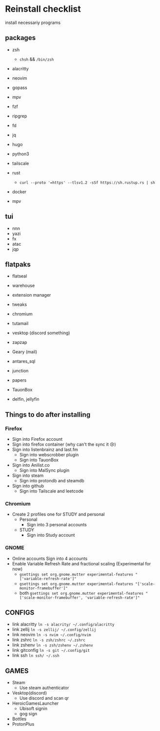 # Reinstall checklist

install necessariy programs

## packages

- zsh
  - `chsh` && `/bin/zsh`
- alacritty
- neovim
- gopass
- mpv

- fzf
- ripgrep
- fd
- jq
- hugo
- python3
- tailscale
- rust
    - `curl --proto '=https' --tlsv1.2 -sSf https://sh.rustup.rs | sh`
- docker
- mpv

## tui

- nnn
- yazi
- fx
- atac
- jqp

## flatpaks

- flatseal
- warehouse
- extension manager
- tweaks
- chromium
- tutamail
- vesktop (discord something)
- zapzap
- Geary (mail)
- antares_sql

- junction
- papers
- TauonBox
- delfin, jellyfin

## Things to do after installing

### Firefox

- Sign into Firefox account
- Sign into firefox container (why can't the sync it :cry:)
- Sign into listenbrainz and last.fm
  - Sign into webscrobber plugin
  - Sign into TauonBox
- Sign into Anilist.co
  - Sign into MalSync plugin
- Sign into steam
  - Sign into protondb and steamdb
- Sign into github
  - Sign into Tailscale and leetcode

### Chromium

- Create 2 profiles one for STUDY and personal
  - Personal
    - Sign into 3 personal accounts
  - STUDY
    - Sign into Study account

### GNOME

- Online accounts Sign into 4 accounts
- Enable Variable Refresh Rate and fractional scaling (Experimental for now)
  - `gsettings set org.gnome.mutter experimental-features "['variable-refresh-rate']"`
  - `gsettings set org.gnome.mutter experimental-features "['scale-monitor-framebuffer']"`
  - both `gsettings set org.gnome.mutter experimental-features "['scale-monitor-framebuffer', 'variable-refresh-rate']"`

## CONFIGS

- link alacritty `ln -s alacrity/ ~/.config/alacritty`
- link zellij `ln -s zellij/ ~/.config/zellij`
- link neovim `ln -s nvim ~/.config/nvim`
- link zshrc `ln -s zsh/zshrc ~/.zshrc`
- link zshenv `ln -s zsh/zshenv ~/.zshenv`
- link gitconfig `ln -s git ~/.config/git`
- link ssh `ln ssh/ ~/.ssh`

## GAMES

- Steam
  - Use steam authenticator
- Vesktop(discord)
  - Use discord and scan qr
- HeroicGamesLauncher
  - Ubisoft signin
  - gog sign
- Bottles
- ProtonPlus
